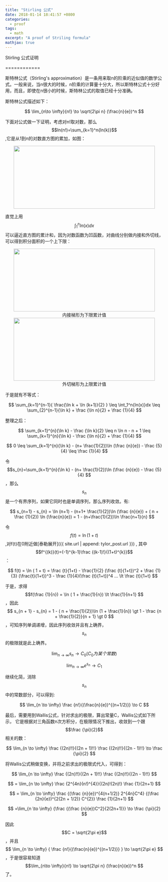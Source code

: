 ```yaml
---
title: "Stirling 公式"
date: 2018-01-14 18:41:57 +0800
categories: 
  - proof
tags: 
  - math
excerpt: "A proof of Striling formula"
mathjax: true
---
```


Stirling 公式证明

============

斯特林公式（Stirling's approximation）是一条用来取n的阶乘的近似值的数学公式。一般来说，当n很大的时候，n阶乘的计算量十分大，所以斯特林公式十分好用，而且，即使在n很小的时候，斯特林公式的取值已经十分准确。

斯特林公式描述如下：

$$
\lim_{n\to \infty}{n!} \to \sqrt{2\pi n} (\frac{n}{e})^n
$$

下面对公式做一下证明，考虑对n!取对数，那么$$ln(n!)=\sum_{k=1}^n{ln(k)}$$,它是从1到n的对数直方图的累加，如图：

<div style="text-align:center">
  <img width="450" height="200" src="/assets/images/stirling/ln_x_histogram.png"/>
</div>

直觉上用$$\int_1^n{ln(x)}dx$$可以逼近直方图的累计和，因为对数函数为凹函数，对曲线分别做内接和外切线，可以得到积分面积的一个上下限：

<div style="text-align:center">
  <img width="450" height="200" src="/assets/images/stirling/ln_x_lower.png"/>
  <div style="text-align:center">内接梯形为下限累计值</div>
</div>

<div style="text-align:center">
  <img width="450" height="200" src="/assets/images/stirling/ln_x_upper.png"/>
  <div style="text-align:center">外切梯形为上限累计值</div>
</div>

于是就有不等式：

$$
\sum_{k=1}^{n-1}{ \frac{\ln k + \ln (k+1)}{2} } 
\leq \int_1^n{ln(x)}dx 
\leq \sum_{2}^{n-1}{\ln k} + \frac {\ln n}{2} + \frac {1}{4}
$$

整理之后：

$$
\sum_{k=1}^{n}{\ln k} - \frac {\ln k}{2}
\leq n \ln n - n + 1
\leq \sum_{k=1}^{n}{\ln k} - \frac {\ln n}{2} + \frac {1}{4}
$$

$$
0 \leq \sum_{k=1}^{n}{\ln k} - (n+ \frac{1}{2})\ln (\frac {n}{e}) - \frac {5}{4} \leq \frac {1}{4}
$$

令$$s_{n}=\sum_{k=1}^{n}{\ln k} - (n+ \frac{1}{2})\ln (\frac {n}{e}) - \frac {5}{4} $$，那么$$s_{n}$$是一个有界序列，如果它同时也是单调序列，那么序列收敛。有:

$$
s_{n+1} - s_{n} 
= \ln (n+1) - (n+1+ \frac{1}{2})\ln (\frac {n}{e}) + ( n + \frac {1}{2}) \ln (\frac{n}{e})
= 1 - (n+\frac{1}{2})\ln \frac{n+1}{n}
$$

令$$f(t)=\ln(1+t)$$,对f(t)在0附近做[泰勒展开]({{ site.url | append: tylor_post.url }}) , 其中$$f^{(k)}(t)=(-1)^{k-1}\frac {(k-1)!}{(1+t)^{k}}$$：

$$
f(t) = \ln ( 1 + t) = \frac {t}{1+t} - \frac{1}{2} (\frac {t}{1+t})^2 + \frac {1}{3} (\frac{t}{1+t})^3 - \frac {1}{4}(\frac {t}{1+t})^4 ...
\lt \frac {t}{1+t}
$$

于是，求得$$f(\frac {1}{n}) = \ln ( 1 + \frac{1}{n})  \lt \frac{1}{n+1} $$，因此
$$
s_{n + 1} - s_{n} = 1 - ( n + \frac{1}{2})\ln (1 + \frac{1}{n})
\gt 1 - \frac {n + \frac{1}{2}}{n + 1}
\gt 0
$$
，可知序列单调递增，因此序列收敛并且有上确界，$$s_{n}$$的极限就是此上确界。

$$
\lim_{n \to \infty} s_{n} \to C_0 (C_0 为某个常数)
$$

$$
\lim_{n \to \infty} e^{s_n} \to C_1
$$

继续化简，消除$$s_n$$中的常数部分，可以得到:

$$
\lim_{n \to \infty} \frac {n!}{(\frac{n}{e})^{(n+1/2)}} \to C
$$

最后，需要用到Wallis公式，针对求出的极限，算出常量C，Wallis公式如下所示， 它是根据对三角函数n次方积分，在极限情况下推出，收敛到一个跟$$\frac {\pi}{2}$$相关的数：

$$
\lim_{n \to \infty} \frac {(2n)!!}{(2n + 1)!!} \frac {(2n)!!}{(2n - 1)!!}
\to \frac {\pi}{2}
$$

将Wallis公式稍做变换，并将之前求出的极限式代入，可得到：

$$
\lim_{n \to \infty} \frac {(2n)!!}{(2n + 1)!!} \frac {(2n)!!}{(2n - 1)!!}
$$

$$
= \lim_{n \to \infty} \frac {2^{4n}(n!)^{4}}{(2n)!(2n)!} \frac {1}{2n+1}
$$

$$
= \lim_{n \to \infty} \frac {(\frac {n}{e})^{4(n+1/2)} 2^{4n}C^4}
{(\frac {2n}{e})^{2(2n + 1/2)} C^{2}} \frac {1}{2n+1}
$$

$$
=\lim_{n \to \infty} {\frac {(\frac {n}{e})C^2}{2(2n+1)}} \to \frac {\pi}{2}
$$

因此$$C = \sqrt{2\pi e}$$，并且
$$
\lim_{n \to \infty} { \frac {n!}{(\frac{n}{e})^{(n+1/2)}} } \to \sqrt{2\pi e}
$$
，于是很容易知道$$\lim_{n\to \infty}{n!} \to \sqrt{2\pi n} (\frac{n}{e})^n   $$了。

> 
> 
> 
<br/>






